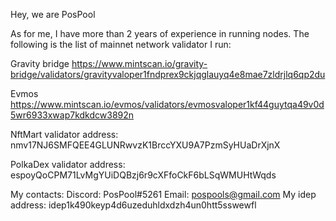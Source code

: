 
Hey, we are PosPool

As for me, I have more than 2 years of experience in running nodes. The following is the list of mainnet network validator I run:

Gravity bridge
https://www.mintscan.io/gravity-bridge/validators/gravityvaloper1fndprex9ckjqglauyq4e8mae7zldrjlq6qp2du

Evmos 
https://www.mintscan.io/evmos/validators/evmosvaloper1kf44guytqa49v0d5wr6933xwap7kdkdcw3892n

NftMart validator address:
nmv17NJ6SMFQEE4GLUNRwvzK1BrccYXU9A7PzmSyHUaDrXjnX

PolkaDex validator address:
espoyQoCPM71LvMgYUiDQBzj6r9cXFfoCkF6bLSqWMUHtWqds



My contacts:
Discord: PosPool#5261
Email: pospools@gmail.com
My idep address: idep1k490keyp4d6uzeduhldxdzh4un0htt5sswewfl



